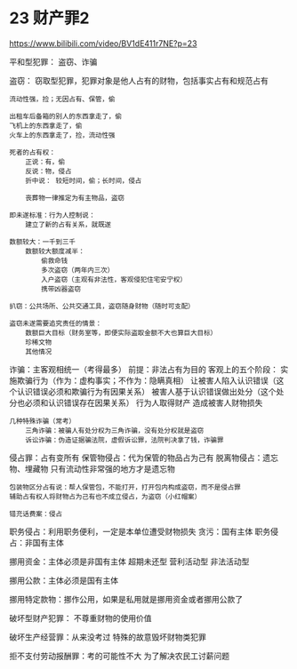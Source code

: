 # 23 财产罪2

https://www.bilibili.com/video/BV1dE411r7NE?p=23

平和型犯罪：
	盗窃、诈骗
	
	
盗窃：
	窃取型犯罪，犯罪对象是他人占有的财物，包括事实占有和规范占有
	
	流动性强，捡；无因占有、保管，偷
	
	出租车后备箱的别人的东西拿走了，偷
	飞机上的东西拿走了，偷
	火车上的东西拿走了，捡，流动性强

	死者的占有权：
		正说：有，偷
		反说：物，侵占
		折中说： 较短时间，偷；长时间，侵占
		
		丧葬物一律推定为有主物品，盗窃
		
	即未遂标准：行为人控制说：
		建立了新的占有关系，就既遂
		
	数额较大：一千到三千
		数额较大额度减半：
			偷救命钱
			多次盗窃（两年内三次）
			入户盗窃（主观有非法性，客观侵犯住宅安宁权）
			携带凶器盗窃

	扒窃：公共场所、公共交通工具，盗窃随身财物（随时可支配）
	
	盗窃未遂需要追究责任的情景：
		数额巨大目标（财务室等，即便实际盗取金额不大也算巨大目标）
		珍稀文物
		其他情况
		

诈骗：主客观相统一（考得最多）
	前提：非法占有为目的
	客观上的五个阶段：
		实施欺骗行为（作为：虚构事实；不作为：隐瞒真相）
		让被害人陷入认识错误（这个认识错误必须和欺骗行为有因果关系）
		被害人基于认识错误做出处分（这个处分也必须和认识错误存在因果关系）
		行为人取得财产
		造成被害人财物损失
		
	几种特殊诈骗（常考）
		三角诈骗：被骗人有处分权为三角诈骗，没有处分权就是盗窃
		诉讼诈骗：伪造证据骗法院，虚假诉讼罪，法院判决拿了钱，诈骗罪
	
侵占罪：占有变所有
	保管物侵占：代为保管的物品占为己有
	脱离物侵占：遗忘物、埋藏物
		只有流动性非常强的地方才是遗忘物
		
	
	包装物区分占有说：帮人保管包，不能打开，打开包内构成盗窃，而不是侵占罪
	辅助占有权人将财物占为己有也不成立侵占，为盗窃（小红帽案）
		
	错充话费案：侵占
	

职务侵占：利用职务便利，一定是本单位遭受财物损失
	贪污：国有主体
	职务侵占：非国有主体
	
挪用资金：主体必须是非国有主体
	超期未还型
	营利活动型
	非法活动型
	
挪用公款：主体必须是国有主体

挪用特定款物：挪作公用，如果是私用就是挪用资金或者挪用公款了

破坏型财产犯罪：
	不尊重财物的使用价值
	
破坏生产经营罪：从来没考过
	特殊的故意毁坏财物类犯罪

拒不支付劳动报酬罪：考的可能性不大
	为了解决农民工讨薪问题
	


